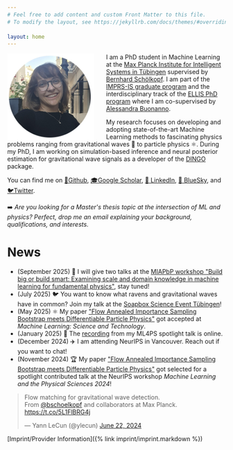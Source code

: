 ```yaml
---
# Feel free to add content and custom Front Matter to this file.
# To modify the layout, see https://jekyllrb.com/docs/themes/#overriding-theme-defaults

layout: home
---
```

<img src="assets/photo_website_new.jpeg" width="200" style="float: left; margin-right: 2em;">

I am a PhD student in Machine Learning at the [Max Planck Institute for Intelligent Systems in Tübingen](https://is.mpg.de) supervised by [Bernhard Schölkopf](https://is.mpg.de/~bs). I am part of the [IMPRS-IS graduate program](https://imprs.is.mpg.de/scholars) and the interdisciplinary track of the [ELLIS PhD program](https://ellis.eu/phd-postdoc) where I am co-supervised by [Alessandra Buonanno](https://www.aei.mpg.de/alessandra-buonanno).

My research focuses on developing and adopting state-of-the-art Machine Learning methods to fascinating physics problems ranging from gravitational waves 🌌 to particle physics ⚛️. During my PhD, I am working on simulation-based inference and neural posterior estimation for gravitational wave signals as a developer of the [DINGO](https://dingo-gw.readthedocs.io/en/latest/index.html) package.

You can find me on [🐙Github](https://github.com/annalena-k), [🎓Google Scholar](https://scholar.google.com/citations?user=GOCdveAAAAAJ&hl=de&oi=ao), [💼 LinkedIn](https://de.linkedin.com/in/annalena-kofler-0baa39190), [🦋 BlueSky](https://bsky.app/profile/annalenakofler.bsky.social), and [🐦Twitter](https://twitter.com/AnnalenaKofler).

➡️ _Are you looking for a Master's thesis topic at the intersection of ML and physics? Perfect, drop me an email explaining your background, qualifications, and interests._


# News
* (September 2025) 🌊 I will give two talks at the [MIAPbP workshop "Build big or build smart: Examining scale and domain knowledge in machine learning for fundamental physics"](https://www.munich-iapbp.de/activities/activities-2025/machine-learning/schedule), stay tuned!
* (July 2025) 🐦 You want to know what ravens and gravitational waves have in common? Join my talk at the [Soapbox Science Event Tübingen](https://uni-tuebingen.de/universitaet/equity/aktuelles-gender/newsfullview-aktuelles/article/soapbox-science-tuebingen/)!
* (May 2025) ⚛ My paper ["Flow Annealed Importance Sampling Bootstrap meets Differentiable Particle Physics"](https://iopscience.iop.org/article/10.1088/2632-2153/addbc1) got accepted at _Machine Learning: Science and Technology_.
* (January 2025) 🎥 The [recording](https://neurips.cc/virtual/2024/105793) from my ML4PS spotlight talk is online.
* (December 2024) ✈️  I am attending NeurIPS in Vancouver. Reach out if you want to chat!
* (November 2024) 🏆 My paper ["Flow Annealed Importance Sampling Bootstrap meets Differentiable Particle Physics"](https://arxiv.org/abs/2411.16234) got selected for a spotlight contributed talk at the NeurIPS workshop _Machine Learning and the Physical Sciences 2024_!

<blockquote class="twitter-tweet"><p lang="en" dir="ltr">Flow matching for gravitational wave detection.<br>From <a href="https://twitter.com/bschoelkopf?ref_src=twsrc%5Etfw">@bschoelkopf</a> and collaborators at Max Planck. <a href="https://t.co/5L1FlBRG4j">https://t.co/5L1FlBRG4j</a></p>&mdash; Yann LeCun (@ylecun) <a href="https://twitter.com/ylecun/status/1804644695391224065?ref_src=twsrc%5Etfw">June 22, 2024</a></blockquote> <script async src="https://platform.twitter.com/widgets.js" charset="utf-8"></script>


[Imprint/Provider Information]({% link imprint/imprint.markdown %})
